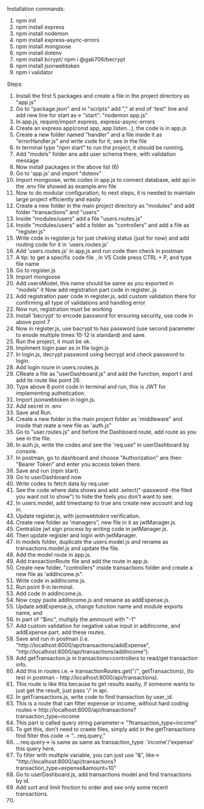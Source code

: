 Installation commands:

1. npm init
2. npm install express
3. npm install nodemon
4. npm install express-async-errors
5. npm install mongoose
6. npm install dotenv
7. npm install bcrypt/ npm i @gab706/becrypt
8. npm install jsonwebtoken
9. npm i validator



Steps:

1. Install the first 5 packages and create a file in the project directory as "app.js"
2. Go to "package.json" and in "scripts" add "," at end of 'test" line and add new line for start as-> "start": "nodemon app.js"
3. In app.js, require/import express, express-async-errors
4. Create an express app(const app, app.listen...), the code is in app.js
5. Create a new folder named "handler" and a file inside it as "errorHandler.js" and write code for it, see in the file
6. In terminal type "npm start" to run the project, it should be running.
7. Add "models" folder ans add user schema there, with validation message
8. Now install packages in the above list (6)
9. Go to 'app.js' and import "dotenv"
10. Import mongoose, write codes in app.js to connect database, add api in the .env file showed as example.env file
11. Now to do modular configuration, to next steps, it is needed to maintain large project efficiently and easily
12. Create a new folder in the main project directory as "modules" and add folder "transactions" and "users"
13. Inside "modules/users" add a file "users.routes.js"
14. Inside "modules/users" add a folder as "controllers" and add a file as "register.js"
15. Write code in register.js for just cheking status (just for now) and add routing code for it in 'users.routes.js'
16. Add 'users.routes.js' in app,js and run code then check in postman
17. A tip: to get a specific code file , in VS Code press CTRL + P, and type file name
18. Go to register.js
19. Import mongoose
20. Add usersModel, this name should be same as you exported in "models" it Now add registration part code in register..js
21. Add registration paer code in register.js, add custom validation there for confirming all type of validations and handling error
22. Now run, registration must be working
23. Install 'becrypt' to encode password for ensuring security, use code in above point 7
24. Now in register.js, use bacrypt to has password (use second parameter to enode multiple times 10-12 is standard) and save.
25. Run the project, it must be ok.
26. Impliment login paer as in file login.js
27. In login.js, decrypt password using becrypt and check password to login.
28. Add login roure in users.routes.js
29. CReate a file as "userDashboard.js" and add the function, export t and add its route like point 28.
30. Type above 8 point code in terminal and run, this is JWT for implementing authetication.
31. Import jsonwebtoken in login.js.
32. Add secret in .env
33. Save and Run.
34. Create a new folder in the main project folder as 'middleware" and inside that reate a new file as 'auth.js"
35. Go to "user.routes.js" and before the Dashboard route, add route as you see in the file.
36. In auth.js, write the codes and see the 'req.use" in userDashboard by console.
37. In postman, go to dashboard and choose "Authorization" ans then "Bearer Token" and enter you access token there.
38. Save and run (npm start).
39. Go to userDashboard now
40. Write codes to fetch data by req.user
41. See the code where data shows and add .select("-password -the filed you want not to show") to hide the foels you don't want to see.
42. In users.model, add timestamp to true ans create new account and log in.
43. Update register.js, with jsonwebtokrn verification.
44. Create new folder as 'managers", new file in it as jwtManager.js.
45. Centralize jwt sign process by writing code in jwtManager.js. 
46. Then update register and login with jwtManager.
47. In models folder, duplicate the users.model.js and rename as transactions.model.js and update the file.
48. Add the model route in app.js.
49. Add transactionRoute file and add the route in app.js.
50. Create new folder, "controllers" inside transactions folder and create a new file as 'addIncome.js".
51. Write code in addIncome.js.
52. Run point 9 in terminal.
53. Add code in addIncome.js.
54. Now copy paste addIncome.js and rename as addExpense.js.
55. Update addExpense.js, change function name and module exports name, and
56. In part of "$inc", multiply the ammount with "-1"
57. Add custom validation for negative value input in addIncome, and addExpense part, add these routes.
58. Save and run in postman (i.e. "http://localhost:8000/api/transactions/addExpense",
     "http://localhost:8000/api/transactions/addIncome").
59. Add getTransaction.js in transactions>controllers to read/get transaction info.
60. Add this in routes i.e.-> transactionRoutes.get("/", getTransactions),
    (to test in postman - http://localhost:8000/api/transactions).
61. This route is like this because to get results easity, if someone wants to just get the result, just pass '/' in api.
62. In getTransactions.js, write code to find transaction by user_id.
63. This is a route that can filter expense or income, without hard coding routes-> http://localhost:8000/api/transactions?transaction_type=income
64. This part is called query string parameter-> "?transaction_type=income"
65. To get this, don't need to craete files, simply add in the getTransactions find filter this code -> "...req.query,"
66. ...req.query-> is same as same as transaction_type: 'income'/'expense' this query here.
67. To filter with multiple variable, you can just use "&", like-> "http://localhost:8000/api/transactions?transaction_type=expense&amount=10"
68. Go to userDashboard.js, add transactions model and find transactions by id.
69. Add sort and limit finction to order and see only some recent transactions.
70. 
